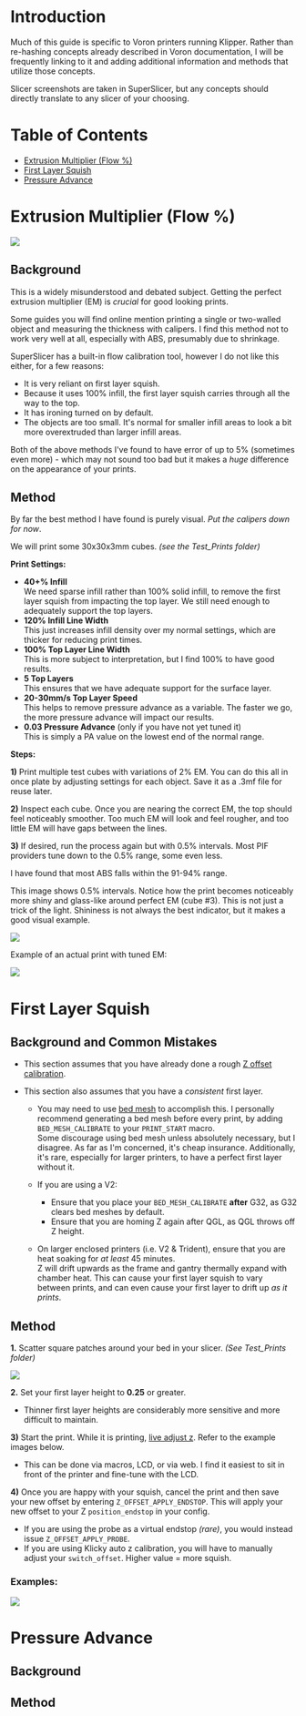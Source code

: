 # Introduction

Much of this guide is specific to Voron printers running Klipper. Rather than re-hashing concepts already described in Voron documentation, I will be frequently linking to it and adding additional information and methods that utilize those concepts.

Slicer screenshots are taken in SuperSlicer, but any concepts should directly translate to any slicer of your choosing.
# Table of Contents
- [Extrusion Multiplier (Flow %)](#extrusion-multiplier-flow-)
- [First Layer Squish](#first-layer-squish)
- [Pressure Advance](#pressure-advance)

# Extrusion Multiplier (Flow %)

![](Images/EM.png)  

## Background


This is a widely misunderstood and debated subject. Getting the perfect extrusion multiplier (EM) is *crucial* for good looking prints.

Some guides you will find online mention printing a single or two-walled object and measuring the thickness with calipers. I find this method not to work very well at all, especially with ABS, presumably due to shrinkage.

SuperSlicer has a built-in flow calibration tool, however I do not like this either, for a few reasons:
- It is very reliant on first layer squish.
- Because it uses 100% infill, the first layer squish carries through all the way to the top. 
- It has ironing turned on by default.
- The objects are too small. It's normal for smaller infill areas to look a bit more overextruded than larger infill areas.

Both of the above methods I've found to have error of up to 5% (sometimes even more) - which may not sound too bad but it makes a *huge* difference on the appearance of your prints.

## Method
By far the best method I have found is purely visual. *Put the calipers down for now*.

We will print some 30x30x3mm cubes. <i>(see the Test_Prints folder)</i>

<b>Print Settings:</b>
- <b>40+% Infill</b>\
    We need sparse infill rather than 100% solid infill, to remove the first layer squish from impacting the top layer. 
    We still need enough to adequately support the top layers.</i>
- <b>120% Infill Line Width</b>\
    This just increases infill density over my normal settings, which are thicker for reducing print times.
- <b>100% Top Layer Line Width</b>\
    This is more subject to interpretation, but I find 100% to have good results.
- <b>5 Top Layers</b>\
    This ensures that we have adequate support for the surface layer.
- <b>20-30mm/s Top Layer Speed</b>\
    This helps to remove pressure advance as a variable. The faster we go, the more pressure advance will impact our results.
- <b>0.03 Pressure Advance</b> (only if you have not yet tuned it)\
    This is simply a PA value on the lowest end of the normal range. 

<b>Steps:</b>

<b>1)</b> Print multiple test cubes with variations of 2% EM. You can do this all in once plate by adjusting settings for each object. Save it as a .3mf file for reuse later.

<b>2)</b> Inspect each cube. Once you are nearing the correct EM, the top should feel noticeably smoother. Too much EM will look and feel rougher, and too little EM will have gaps between the lines.

<b>3)</b> If desired, run the process again but with 0.5% intervals. Most PIF providers tune down to the 0.5% range, some even less. 

I have found that most ABS falls within the 91-94% range.

This image shows 0.5% intervals. Notice how the print becomes noticeably more shiny and glass-like around perfect EM (cube #3). This is not just a trick of the light. Shininess is not always the best indicator, but it makes a good visual example.

![](Images/EMPrints-Fine.png) 

Example of an actual print with tuned EM:

![](Images/EMPrint-Example.jpg) 

# First Layer Squish

## Background and Common Mistakes

- This section assumes that you have already done a rough [Z offset calibration](https://docs.vorondesign.com/build/startup/#initial--simple-process).

- This section also assumes that you have a <i>consistent</i> first layer.
     - You may need to use [bed mesh](https://docs.vorondesign.com/tuning/secondary_printer_tuning.html#bed-mesh) to accomplish this. I personally recommend generating a bed mesh before every print, by adding `BED_MESH_CALIBRATE` to your `PRINT_START` macro. \
     Some discourage using bed mesh unless absolutely necessary, but I disagree. As far as I'm concerned, it's cheap insurance. Additionally, it's rare, especially for larger printers, to have a perfect first layer without it.

    - If you are using a V2: 
        - Ensure that you place your `BED_MESH_CALIBRATE` <b>after</b> G32, as G32 clears bed meshes by default.
        - Ensure that you are homing Z again after QGL, as QGL throws off Z height.

    - On larger enclosed printers (i.e. V2 & Trident), ensure that you are heat soaking for <i>at least</i> 45 minutes. \
    Z will drift upwards as the frame and gantry thermally expand with chamber heat. This can cause your first layer squish to vary between prints, and can even cause your first layer to drift up <i>as it prints</i>.



## Method
<b>1.</b> Scatter square patches around your bed in your slicer. <i>(See Test_Prints folder)</i>

![](Images/FirstLayer-Plate.png)    

<b>2.</b> Set your first layer height to <b>0.25</b> or greater.

- Thinner first layer heights are considerably more sensitive and more difficult to maintain.

<b>3)</b> Start the print. While it is printing, [live adjust z](https://docs.vorondesign.com/build/startup/#fine-tuning-z-height). Refer to the example images below.

- This can be done via macros, LCD, or via web. I find it easiest to sit in front of the printer and fine-tune with the LCD.

<b>4)</b> Once you are happy with your squish, cancel the print and then save your new offset by entering `Z_OFFSET_APPLY_ENDSTOP`. This will apply your new offset to your Z `position_endstop` in your config.

- If you are using the probe as a virtual endstop <i>(rare)</i>, you would instead issue `Z_OFFSET_APPLY_PROBE`.
- If you are using Klicky auto z calibration, you will have to manually adjust your `switch_offset`. Higher value = more squish.

### Examples:

![](Images/FirstLayerPrint-Example.jpg) 

# Pressure Advance

## Background
## Method